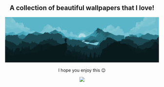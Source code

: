 <section align="center">
  <h1>A collection of beautiful wallpapers that I love!</h1>
  <img src="https://raw.githubusercontent.com/gnumobin/Wallpapers/master/preview.png">
  <p>I hope you enjoy this 😉</p>

  <img src="https://img.shields.io/github/repo-size/gnumobin/wallpapers?style=flat-square">
</section>
